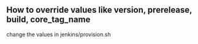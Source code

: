 

## How to override values like version, prerelease, build, core_tag_name

change the values in jenkins/provision.sh
